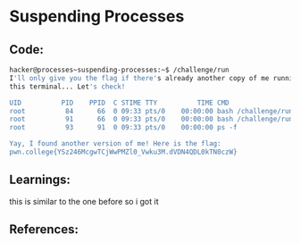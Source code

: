 # Suspending Processes
## Code:
```bash
hacker@processes~suspending-processes:~$ /challenge/run
I'll only give you the flag if there's already another copy of me running in
this terminal... Let's check!

UID          PID    PPID  C STIME TTY          TIME CMD
root          84      66  0 09:33 pts/0    00:00:00 bash /challenge/run
root          91      66  0 09:33 pts/0    00:00:00 bash /challenge/run
root          93      91  0 09:33 pts/0    00:00:00 ps -f

Yay, I found another version of me! Here is the flag:
pwn.college{YSz246McgwTCjWwPMZl0_Vwku3M.dVDN4QDL0kTN0czW}
```
## Learnings:
this is similar to the one before so i got it
## References:
